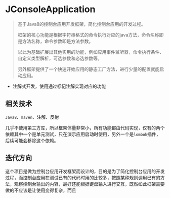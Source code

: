 # JConsoleApplication
> 基于Java8的控制台应用开发框架，简化控制台应用的开发过程。
>
> 框架的核心功能是根据字符串格式的命令执行对应的java方法，命令名称即是方法名称，命令参数即是方法参数。
>
> 以此为基础扩展出其他实用的功能，例如应用事件监听器，命令执行条件、自定义类型解析，可选参数和必选参数等。
>
> 另外框架提供了一个快速开始应用的静态工厂方法，进行少量的配置就能启动应用。

- 注解式开发，使用通过标记注解实现对应的功能



## 相关技术

`Java8`、`maven`、注解、反射

几乎不使用第三方库，所以框架体量非常小，所有功能都由代码实现，仅有的两个依赖其中一个是单元测试，只在演示应用启动时使用，另外一个是`lombok`插件，后续可能会移除这个依赖。



## 迭代方向

这个项目是做为控制台应用开发框架而设计的，目的是为了简化控制台应用的开发过程，而控制台应用在测试已有的代码时用的比较多，按照某种规则调用已有的方法，观察控制台输出的内容，最好还能根据键盘输入进行交互，既然如此框架需要做的不应该是让使用变得复杂，而且